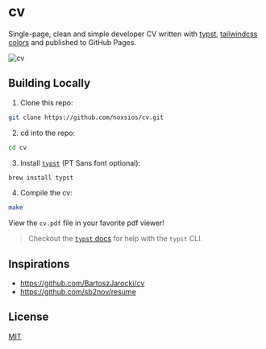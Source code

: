 # cv

Single-page, clean and simple developer CV written with [typst](https://typst.app/), [tailwindcss colors](https://github.com/kaarmu/typst-palettes/blob/main/doc/main.pdf) and published to GitHub Pages.

![cv](https://noxsios.github.io/cv/harry-randazzo-cv.png)

## Building Locally

1. Clone this repo:

```bash
git clone https://github.com/noxsios/cv.git
```

2. cd into the repo:

```bash
cd cv
```

3. Install [`typst`](https://github.com/typst/typst) (PT Sans font optional):

```bash
brew install typst
```

4. Compile the cv:

```bash
make
```

View the `cv.pdf` file in your favorite pdf viewer!

> Checkout the [`typst` docs](https://typst.app/docs/) for help with the `typst` CLI.

## Inspirations

- <https://github.com/BartoszJarocki/cv>
- <https://github.com/sb2nov/resume>

## License

[MIT](https://choosealicense.com/licenses/mit/)
